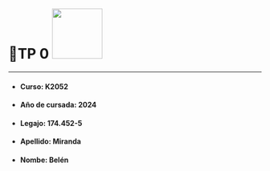 # 📌TP 0 <img src="https://media.giphy.com/media/XHAv3GveJMXMXSumkO/giphy.gif" width="100" />

------------

- ####  Curso:  K2052
- #### Año de cursada:  2024
- #### Legajo:  174.452-5
- #### Apellido: Miranda
- #### Nombe: Belén